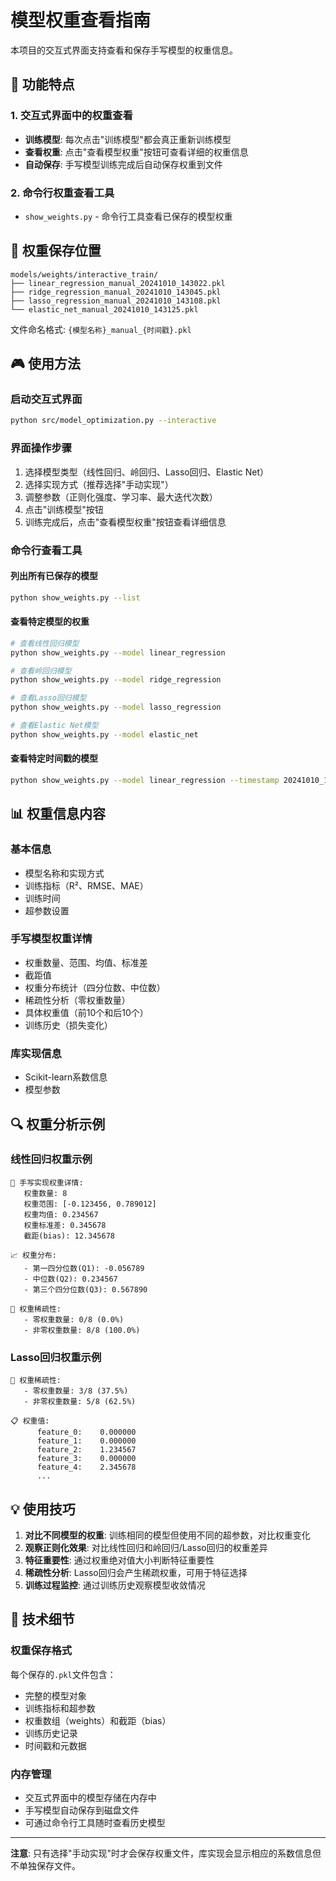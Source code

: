 # 模型权重查看指南

本项目的交互式界面支持查看和保存手写模型的权重信息。

## 🚀 功能特点

### 1. 交互式界面中的权重查看
- **训练模型**: 每次点击"训练模型"都会真正重新训练模型
- **查看权重**: 点击"查看模型权重"按钮可查看详细的权重信息
- **自动保存**: 手写模型训练完成后自动保存权重到文件

### 2. 命令行权重查看工具
- `show_weights.py` - 命令行工具查看已保存的模型权重

## 📁 权重保存位置

```
models/weights/interactive_train/
├── linear_regression_manual_20241010_143022.pkl
├── ridge_regression_manual_20241010_143045.pkl
├── lasso_regression_manual_20241010_143108.pkl
└── elastic_net_manual_20241010_143125.pkl
```

文件命名格式: `{模型名称}_manual_{时间戳}.pkl`

## 🎮 使用方法

### 启动交互式界面
```bash
python src/model_optimization.py --interactive
```

### 界面操作步骤
1. 选择模型类型（线性回归、岭回归、Lasso回归、Elastic Net）
2. 选择实现方式（推荐选择"手动实现"）
3. 调整参数（正则化强度、学习率、最大迭代次数）
4. 点击"训练模型"按钮
5. 训练完成后，点击"查看模型权重"按钮查看详细信息

### 命令行查看工具

#### 列出所有已保存的模型
```bash
python show_weights.py --list
```

#### 查看特定模型的权重
```bash
# 查看线性回归模型
python show_weights.py --model linear_regression

# 查看岭回归模型
python show_weights.py --model ridge_regression

# 查看Lasso回归模型
python show_weights.py --model lasso_regression

# 查看Elastic Net模型
python show_weights.py --model elastic_net
```

#### 查看特定时间戳的模型
```bash
python show_weights.py --model linear_regression --timestamp 20241010_143022
```

## 📊 权重信息内容

### 基本信息
- 模型名称和实现方式
- 训练指标（R²、RMSE、MAE）
- 训练时间
- 超参数设置

### 手写模型权重详情
- 权重数量、范围、均值、标准差
- 截距值
- 权重分布统计（四分位数、中位数）
- 稀疏性分析（零权重数量）
- 具体权重值（前10个和后10个）
- 训练历史（损失变化）

### 库实现信息
- Scikit-learn系数信息
- 模型参数

## 🔍 权重分析示例

### 线性回归权重示例
```
🔧 手写实现权重详情:
   权重数量: 8
   权重范围: [-0.123456, 0.789012]
   权重均值: 0.234567
   权重标准差: 0.345678
   截距(bias): 12.345678

📈 权重分布:
   - 第一四分位数(Q1): -0.056789
   - 中位数(Q2): 0.234567
   - 第三个四分位数(Q3): 0.567890

🎯 权重稀疏性:
   - 零权重数量: 0/8 (0.0%)
   - 非零权重数量: 8/8 (100.0%)
```

### Lasso回归权重示例
```
🎯 权重稀疏性:
   - 零权重数量: 3/8 (37.5%)
   - 非零权重数量: 5/8 (62.5%)

📋 权重值:
      feature_0:    0.000000
      feature_1:    0.000000
      feature_2:    1.234567
      feature_3:    0.000000
      feature_4:    2.345678
      ...
```

## 💡 使用技巧

1. **对比不同模型的权重**: 训练相同的模型但使用不同的超参数，对比权重变化
2. **观察正则化效果**: 对比线性回归和岭回归/Lasso回归的权重差异
3. **特征重要性**: 通过权重绝对值大小判断特征重要性
4. **稀疏性分析**: Lasso回归会产生稀疏权重，可用于特征选择
5. **训练过程监控**: 通过训练历史观察模型收敛情况

## 🔧 技术细节

### 权重保存格式
每个保存的`.pkl`文件包含：
- 完整的模型对象
- 训练指标和超参数
- 权重数组（weights）和截距（bias）
- 训练历史记录
- 时间戳和元数据

### 内存管理
- 交互式界面中的模型存储在内存中
- 手写模型自动保存到磁盘文件
- 可通过命令行工具随时查看历史模型

---

**注意**: 只有选择"手动实现"时才会保存权重文件，库实现会显示相应的系数信息但不单独保存文件。